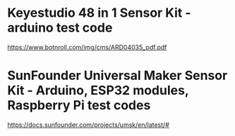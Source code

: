 # Keyestudio 48 in 1 Sensor Kit - arduino test code
https://www.botnroll.com/img/cms/ARD04035_pdf.pdf
# SunFounder Universal Maker Sensor Kit - Arduino, ESP32 modules, Raspberry Pi test codes
https://docs.sunfounder.com/projects/umsk/en/latest/#
